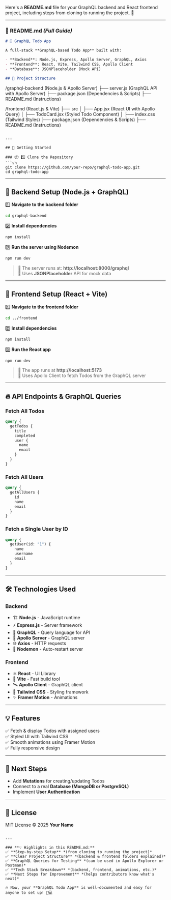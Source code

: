 Here's a **README.md** file for your GraphQL backend and React frontend project, including steps from cloning to running the project. 🚀

---

### **📜 README.md** _(Full Guide)_

```markdown
# 🚀 GraphQL Todo App

A full-stack **GraphQL-based Todo App** built with:

- **Backend**: Node.js, Express, Apollo Server, GraphQL, Axios
- **Frontend**: React, Vite, Tailwind CSS, Apollo Client
- **Database**: JSONPlaceholder (Mock API)

## 📂 Project Structure
```

/graphql-backend (Node.js & Apollo Server)
├── server.js (GraphQL API with Apollo Server)
├── package.json (Dependencies & Scripts)
├── README.md (Instructions)

/frontend (React.js & Vite)
├── src
│ ├── App.jsx (React UI with Apollo Query)
│ ├── TodoCard.jsx (Styled Todo Component)
│ ├── index.css (Tailwind Styles)
├── package.json (Dependencies & Scripts)
├── README.md (Instructions)

````

---

## 🚀 Getting Started

### 📦 1️⃣ Clone the Repository
```sh
git clone https://github.com/your-repo/graphql-todo-app.git
cd graphql-todo-app
````

---

## 📡 Backend Setup (Node.js + GraphQL)

1️⃣ **Navigate to the backend folder**

```sh
cd graphql-backend
```

2️⃣ **Install dependencies**

```sh
npm install
```

3️⃣ **Run the server using Nodemon**

```sh
npm run dev
```

> 🔹 The server runs at: **http://localhost:8000/graphql**  
> 🔹 Uses **JSONPlaceholder** API for mock data

---

## 🎨 Frontend Setup (React + Vite)

1️⃣ **Navigate to the frontend folder**

```sh
cd ../frontend
```

2️⃣ **Install dependencies**

```sh
npm install
```

3️⃣ **Run the React app**

```sh
npm run dev
```

> 🔹 The app runs at **http://localhost:5173**  
> 🔹 Uses Apollo Client to fetch Todos from the GraphQL server

---

## 🔥 API Endpoints & GraphQL Queries

### Fetch All Todos

```graphql
query {
  getTodos {
    title
    completed
    user {
      name
      email
    }
  }
}
```

### Fetch All Users

```graphql
query {
  getAllUsers {
    id
    name
    email
  }
}
```

### Fetch a Single User by ID

```graphql
query {
  getUser(id: "1") {
    name
    username
    email
  }
}
```

---

## 🛠 Technologies Used

### **Backend**

- 🏗 **Node.js** - JavaScript runtime
- ⚡ **Express.js** - Server framework
- 📜 **GraphQL** - Query language for API
- 🔌 **Apollo Server** - GraphQL server
- 🌐 **Axios** - HTTP requests
- 🚀 **Nodemon** - Auto-restart server

### **Frontend**

- ⚛ **React** - UI Library
- 🚀 **Vite** - Fast build tool
- 🛰 **Apollo Client** - GraphQL client
- 🎨 **Tailwind CSS** - Styling framework
- ✨ **Framer Motion** - Animations

---

## 💡 Features

✅ Fetch & display Todos with assigned users  
✅ Styled UI with Tailwind CSS  
✅ Smooth animations using Framer Motion  
✅ Fully responsive design

---

## 🎯 Next Steps

- Add **Mutations** for creating/updating Todos
- Connect to a real **Database (MongoDB or PostgreSQL)**
- Implement **User Authentication**

---

## 📄 License

MIT License © 2025 **Your Name**

```

---

### **💡 Highlights in this README.md:**
✅ **Step-by-step Setup** *(from cloning to running the project)*
✅ **Clear Project Structure** *(backend & frontend folders explained)*
✅ **GraphQL Queries for Testing** *(can be used in Apollo Explorer or Postman)*
✅ **Tech Stack Breakdown** *(backend, frontend, animations, etc.)*
✅ **Next Steps for Improvement** *(helps contributors know what's next)*

🔥 Now, your **GraphQL Todo App** is well-documented and easy for anyone to set up! 🚀💻
```

